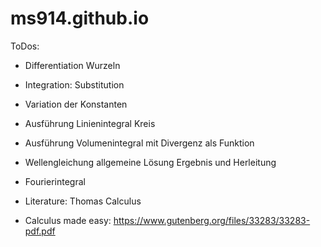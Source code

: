 # ms914.github.io

ToDos:

- Differentiation Wurzeln
- Integration: Substitution
- Variation der Konstanten
- Ausführung Linienintegral Kreis
- Ausführung Volumenintegral mit Divergenz als Funktion
- Wellengleichung allgemeine Lösung Ergebnis und Herleitung
- Fourierintegral

- Literature: Thomas Calculus
- Calculus made easy: https://www.gutenberg.org/files/33283/33283-pdf.pdf
